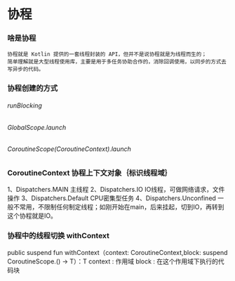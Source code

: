 协程
=

### 啥是协程

```
协程就是 Kotlin 提供的一套线程封装的 API，但并不是说协程就是为线程而生的；
简单理解就是大型线程使用库，主要是用于多任务协助合作的，消除回调使用，以同步的方式去写异步的代码。
```


### 协程创建的方式

###### runBlocking

###### GlobalScope.launch

###### CoroutineScope(CoroutineContext).launch

### CoroutineContext 协程上下文对象｛标识线程域｝

1、Dispatchers.MAIN  主线程
2、Dispatchers.IO    IO线程，可做网络请求，文件操作
3、Dispatchers.Default CPU密集型任务
4、Dispatchers.Unconfined 一般不常用，不限制任何制定线程；如刚开始在main，后来挂起，切到IO，再转到这个协程就是IO。

### 协程中的线程切换  withContext

public suspend fun <T> withContext（context: CoroutineContext,block: suspend CoroutineScope.() -> T）：T
context : 作用域
block   : 在这个作用域下执行的代码块



